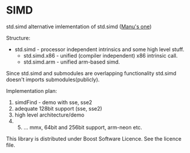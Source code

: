 SIMD
====

std.simd alternative imlementation of std.simd ([Manu's one](https://github.com/TurkeyMan/simd))

Structure:
* std.simd - processor independent intrinsics and some high level stuff.
    * std.simd.x86 - unified (compiler independent) x86 intrinsic call.
    * std.simd.arm - unified arm-based simd.

Since std.simd and submodules are overlapping functionality std.simd doesn't
imports submodules(publicly).

Implementation plan:
 1. simdFind - demo with sse, sse2
 2. adequate 128bit support (sse, sse2)
 3. high level architecture/demo
 4. 5. ... mmx, 64bit and 256bit support, arm-neon etc.

This library is distributed under Boost Software Licence. See the licence file.
